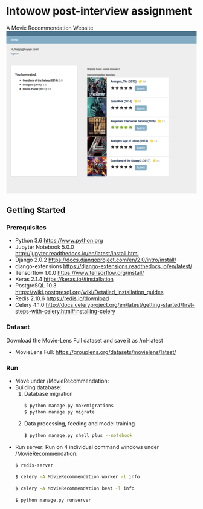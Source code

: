 # Intowow post-interview assignment

A Movie Recommendation Website 
![home](https://raw.githubusercontent.com/noobOriented/intowow-post-interview-assignment/master/images/home.png)

## Getting Started
### Prerequisites
  - Python 3.6 https://www.python.org
  - Jupyter Notebook 5.0.0 http://jupyter.readthedocs.io/en/latest/install.html
  - Django 2.0.2 https://docs.djangoproject.com/en/2.0/intro/install/
  - django-extensions https://django-extensions.readthedocs.io/en/latest/
  - Tensorflow 1.0.0 https://www.tensorflow.org/install/
  - Keras 2.1.4 https://keras.io/#installation
  - PostgreSQL 10.3 https://wiki.postgresql.org/wiki/Detailed_installation_guides
  - Redis 2.10.6 https://redis.io/download
  - Celery 4.1.0 http://docs.celeryproject.org/en/latest/getting-started/first-steps-with-celery.html#installing-celery
### Dataset
  Download the Movie-Lens Full dataset and save it as /ml-latest
  - MovieLens Full: https://grouplens.org/datasets/movielens/latest/
  
### Run
  - Move under /MovieRecommendation:
  - Building database:
    1. Database migration
        ```bash
        $ python manage.py makemigrations
        $ python manage.py migrate
        ```
    2. Data processing, feeding and model training
        ```bash
        $ python manage.py shell_plus --notebook
        ```
  - Run server:
    Run on 4 individual command windows under /MovieRecommendation:
    ```bash
    $ redis-server
    ```
    ```bash
    $ celery -A MovieRecommendation worker -l info
    ```
    ```bash
    $ celery -A MovieRecommendation beat -l info
    ```
    ```bash
    $ python manage.py runserver
    ```
